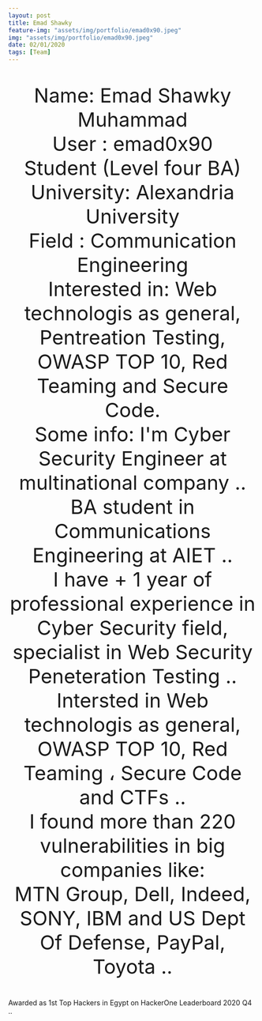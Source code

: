 ```yaml
---
layout: post
title: Emad Shawky 
feature-img: "assets/img/portfolio/emad0x90.jpeg"
img: "assets/img/portfolio/emad0x90.jpeg"
date: 02/01/2020
tags: [Team]
---
```


<p style ="text-align: center; font-size: 40px">
Name: Emad Shawky Muhammad <br/>
User : emad0x90 <br/>
Student (Level four BA) <br/>
University: Alexandria University <br/>
Field : Communication Engineering <br/>
Interested in: Web technologis as general, Pentreation Testing, OWASP TOP 10, Red Teaming and Secure Code. <br/>
Some info: I'm Cyber Security Engineer at multinational company .. <br/>
BA student in Communications Engineering at AIET ..<br/>
I have + 1 year of professional experience in Cyber Security field, specialist in Web Security Peneteration Testing .. <br/>
Intersted in Web technologis as general, OWASP TOP 10, Red Teaming ، Secure Code and CTFs .. <br/>
I found more than 220 vulnerabilities in big companies like: <br/>
MTN Group, Dell, Indeed, SONY, IBM and US Dept Of Defense, PayPal, Toyota ..

Awarded as 1st Top Hackers in Egypt on HackerOne Leaderboard  2020 Q4 ..
</p>
